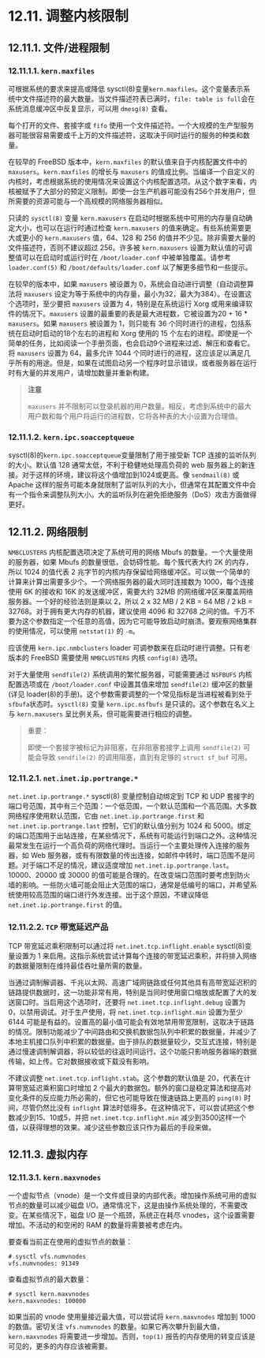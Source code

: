 # 12.11. 调整内核限制

## 12.11.1. 文件/进程限制

### 12.11.1.1. `kern.maxfiles`

可根据系统的要求来提高或降低 sysctl(8)变量`kern.maxfiles`。这个变量表示系统中文件描述符的最大数量。当文件描述符表已满时，`file: table is full`会在系统消息缓冲区中反复显示，可以用 `dmesg(8)` 查看。

每个打开的文件、套接字或 `fifo` 使用一个文件描述符。一个大规模的生产型服务器可能很容易需要成千上万的文件描述符，这取决于同时运行的服务的种类和数量。

在较早的 FreeBSD 版本中，`kern.maxfiles` 的默认值来自于内核配置文件中的  `maxusers`。`kern.maxfiles` 的增长与 `maxusers` 的值成比例。当编译一个自定义的内核时，考虑根据系统的使用情况来设置这个内核配置选项。从这个数字来看，内核被赋予了大部分的预定义限制。即使一台生产机器可能没有256个并发用户，但所需要的资源可能与一个高规模的网络服务器相似。

只读的 `sysctl(8)` 变量 `kern.maxusers` 在启动时根据系统中可用的内存量自动确定大小，也可以在运行时通过检查 `kern.maxusers` 的值来确定。有些系统需要更大或更小的  `kern.maxusers` 值，64、128 和 256 的值并不少见。除非需要大量的文件描述符，否则不建议超过 256。许多被 `kern.maxusers`  设置为默认值的可调整值可以在启动时或运行时在 `/boot/loader.conf` 中被单独覆盖。请参考 `loader.conf(5)` 和 `/boot/defaults/loader.conf` 以了解更多细节和一些提示。

在较早的版本中，如果 `maxusers` 被设置为 0，系统会自动进行调整（自动调整算法将 `maxusers` 设定为等于系统中的内存量，最小为32，最大为384）。在设置这个选项时，至少要把 `maxusers` 设置为 4，特别是在系统运行 Xorg 或用来编译软件的情况下。`maxusers` 设置的最重要的表是最大进程数，它被设置为20 + 16 * `maxusers`。如果 `maxusers` 被设置为 1，则只能有 36 个同时进行的进程，包括系统在启动时启动的18个左右的进程和 Xorg 使用的 15 个左右的进程。即使是一个简单的任务，比如阅读一个手册页面，也会启动9个进程来过滤、解压和查看它。将 `maxusers` 设置为 64，最多允许 1044 个同时进行的进程，这应该足以满足几乎所有的用途。但是，如果在试图启动另一个程序时显示错误，或者服务器在运行时有大量的并发用户，请增加数量并重新构建。

> **注意**
>
> `maxusers` 并不限制可以登录机器的用户数量。相反，考虑到系统中的最大用户数和每个用户将运行的进程数，它将各种表的大小设置为合理值。

### 12.11.1.2. `kern.ipc.soacceptqueue`

sysctl(8)的`kern.ipc.soacceptqueue`变量限制了用于接受新 TCP 连接的监听队列的大小。默认值 128 通常太低，不利于稳健地处理高负荷的 web 服务器上的新连接。对于这样的环境，建议将这个值增加到1024或更高。像 `sendmail(8)` 或 Apache 这样的服务可能本身就限制了监听队列的大小，但通常在其配置文件中会有一个指令来调整队列大小。大的监听队列在避免拒绝服务（DoS）攻击方面做得更好。

## 12.11.2. 网络限制

`NMBCLUSTERS` 内核配置选项决定了系统可用的网络 Mbufs 的数量。一个大量使用的服务器，如果 Mbufs 的数量很低，会妨碍性能。每个簇代表大约 2K 的内存，所以 1024 的值代表 2 兆字节的内核内存保留给网络缓冲区。可以做一个简单的计算来计算出需要多少个。一个网络服务器的最大同时连接数为 1000，每个连接使用 6K 的接收和 16K 的发送缓冲区，需要大约 32MB 的网络缓冲区来覆盖网络服务器。一个好的经验法则是乘以 2，所以 2 x 32 MB / 2 KB = 64 MB / 2 kB = 32768。对于拥有更大内存的机器，建议使用 4096 和 32768 之间的值。千万不要为这个参数指定一个任意的高值，因为它可能导致启动时崩溃。要观察网络集群的使用情况，可以使用 `netstat(1)` 的 `-m`。

应该使用 `kern.ipc.nmbclusters` loader 可调参数来在启动时进行调整。只有老版本的 FreeBSD 需要使用 `NMBCLUSTERS` 内核 `config(8)` 选项。

对于大量使用 `sendfile(2)` 系统调用的繁忙服务器，可能需要通过 `NSFBUFS` 内核配置选项或在 `/boot/loader.conf` 中设置其值来增加 `sendfile(2)` 缓冲区的数量 (详见 loader(8)的手册)。这个参数需要调整的一个常见指标是当进程被看到处于`sfbufa`状态时。`sysctl(8)` 变量 `kern.ipc.nsfbufs` 是只读的。这个参数在名义上与 `kern.maxusers` 呈比例关系，但可能需要进行相应的调整。

> 重要：
>
> 即使一个套接字被标记为非阻塞，在非阻塞套接字上调用 `sendfile(2)` 可能会导致 `sendfile(2)` 的调用阻塞，直到有足够的 `struct sf_buf` 可用。

### 12.11.2.1. `net.inet.ip.portrange.*`

`net.inet.ip.portrange.*` sysctl(8) 变量控制自动绑定到 TCP 和 UDP 套接字的端口号范围，其中有三个范围：一个低范围，一个默认范围和一个高范围。大多数网络程序使用默认范围，它由 `net.inet.ip.portrange.first` 和 `net.inet.ip.portrange.last` 控制，它们的默认值分别为 1024 和 5000。绑定的端口范围用于出站连接，在某些情况下，系统有可能运行到端口之外。这种情况最常发生在运行一个高负荷的网络代理时。当运行一个主要处理传入连接的服务器，如 Web 服务器，或有有限数量的传出连接，如邮件中转时，端口范围不是问题。对于端口不足的情况，建议适度增加 `net.inet.ip.portrange.last`。10000、20000 或 30000 的值可能是合理的。在改变端口范围时要考虑到防火墙的影响。一些防火墙可能会阻止大范围的端口，通常是低编号的端口，并希望系统使用较高范围的端口进行外发连接。出于这个原因，不建议降低  `net.inet.ip.portrange.first` 的值。

### 12.11.2.2. `TCP` 带宽延迟产品

TCP 带宽延迟乘积限制可以通过将 `net.inet.tcp.inflight.enable`  sysctl(8)变量设置为 1 来启用。这指示系统尝试计算每个连接的带宽延迟乘积，并将排入网络的数据量限制在维持最佳吞吐量所需的数量。

当通过调制解调器、千兆以太网、高速广域网链路或任何其他具有高带宽延迟积的链路提供数据时，这一功能非常有用，特别是当同时使用窗口缩放或配置了大的发送窗口时。当启用这个选项时，还要将 `net.inet.tcp.inflight.debug` 设置为 0，以禁用调试。对于生产使用，将 `net.inet.tcp.inflight.min` 设置为至少 6144 可能是有益的。设置高的最小值可能会有效地禁用带宽限制，这取决于链路的情况。限制功能减少了中间路由和交换机数据包队列中积累的数据量，并减少了本地主机接口队列中积累的数据量。由于排队的数据量较少，交互式连接，特别是通过慢速调制解调器，将以较低的往返时间运行。这个功能只影响服务器端的数据传输，如上传。它对数据接收或下载没有影响。

不建议调整 `net.inet.tcp.inflight.stab`。这个参数的默认值是 20，代表在计算带宽延迟乘积窗口时增加 2 个最大的数据包。额外的窗口是稳定算法和提高对变化条件的反应能力所必需的，但它也可能导致在慢速链路上更高的 `ping(8)` 时间，尽管仍然比没有 `inflight` 算法时低得多。在这种情况下，可以尝试把这个参数减少到15、10或5，并把 `net.inet.tcp.inflight.min` 减少到3500这样一个值，以获得理想的效果。减少这些参数应该只作为最后的手段来做。

## 12.11.3. 虚拟内存

### 12.11.3.1. `kern.maxvnodes`

一个虚拟节点（vnode）是一个文件或目录的内部代表。增加操作系统可用的虚拟节点的数量可以减少磁盘 I/O。通常情况下，这是由操作系统处理的，不需要改变。在某些情况下，磁盘 I/O 是一个瓶颈，系统正在耗尽 vnodes，这个设置需要增加。不活动的和空闲的 RAM 的数量将需要被考虑在内。

要查看当前正在使用的虚拟节点的数量：

```
# sysctl vfs.numvnodes
vfs.numvnodes: 91349
```

查看虚拟节点的最大数量：

```
# sysctl kern.maxvnodes
kern.maxvnodes: 100000
```

如果当前的 vnode 使用量接近最大值，可以尝试将 `kern.maxvnodes` 增加到 1000 的数值。密切关注 `vfs.numvnodes` 的数量。如果它再次攀升到最大值，`kern.maxvnodes` 将需要进一步增加。否则，`top(1)` 报告的内存使用的转变应该是可见的，更多的内存应该被需要。
